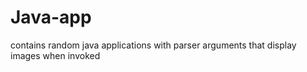 # Java-app
contains random java applications with parser arguments that display  images when invoked
